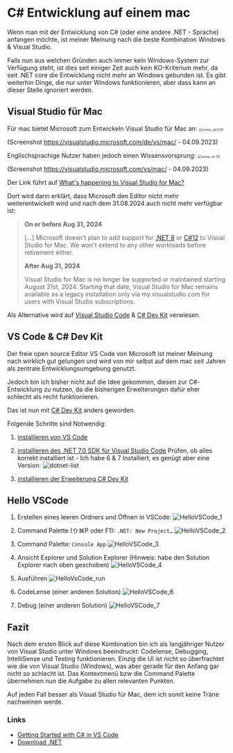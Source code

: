 # C# Entwicklung auf einem mac

Wenn man mit der Entwicklung von C# (oder eine andere .NET - Sprache) anfangen möchte, ist meiner Meinung nach die beste Kombination Windows & Visual Studio.

Falls nun aus welchen Gründen auch immer kein Windows-System zur Verfügung steht, ist dies seit einiger Zeit auch kein KO-Kriterium mehr, da seit .NET core die Entwicklung nicht mehr an Windows gebunden ist. Es gibt weiterhin Dinge, die nur unter Windows funktionieren, aber dass kann an dieser Stelle ignoriert werden.

## Visual Studio für Mac

Für mac bietet Microsoft zum Entwickeln Visual Studio für Mac an: <img src="images/vsmac_de.png" alt="vsmac_de%50" style="zoom:50%;" />

(Screenshot https://visualstudio.microsoft.com/de/vs/mac/ - 04.09.2023)

Englischsprachige Nutzer haben jedoch einen Wissensvorsprung:
<img src="images/vsmac_en.png" alt="vsmac_en 50" style="zoom:50%;" />

(Screenshot https://visualstudio.microsoft.com/vs/mac/ - 04.09.2023)

Der Link führt auf [What's happening to Visual Studio for Mac?](https://learn.microsoft.com/en-us/visualstudio/mac/what-happened-to-vs-for-mac?view=vsmac-2022)

Dort wird dann erklärt, dass Microsoft den Editor nicht mehr weiterentwickelt wird und nach dem 31.08.2024 auch nicht mehr verfügbar ist:

> **On or before Aug 31, 2024**
>
> […] Microsoft doesn't plan to add support for [.NET 8](https://learn.microsoft.com/en-us/dotnet/core/whats-new/dotnet-8/) or [C#12](https://learn.microsoft.com/en-us/dotnet/csharp/whats-new/csharp-12/) to Visual Studio for Mac. We won't extend to any other workloads before retirement either.
>
> **After Aug 31, 2024**
>
> Visual Studio for Mac is no longer be supported or maintained starting August 31st, 2024. Starting that date, Visual Studio for Mac remains available as a legacy installation only via my.visualstudio.com for users with Visual Studio subscriptions.

Als Alternative wird auf [Visual Studio Code](https://code.visualstudio.com/docs/editor/whyvscode) & [C# Dev Kit](https://marketplace.visualstudio.com/items?itemName=ms-dotnettools.csdevkit) verwiesen.

## VS Code & C# Dev Kit

Der freie open source Editor VS Code von Microsoft ist meiner Meinung nach wirklich gut gelungen und wird von mir selbst auf dem mac seit Jahren als zentrale Entwicklungsumgebung genutzt.

Jedoch bin ich bisher nicht auf die Idee gekommen, diesen zur C#-Entwicklung zu nutzen, da die bisherigen Erweiterungen dafür eher schlecht als recht funktionieren.

Das ist nun mit [C# Dev Kit](https://marketplace.visualstudio.com/items?itemName=ms-dotnettools.csdevkit) anders geworden.

Folgende Schritte sind Notwendig:

1. [installieren von VS Code](https://code.visualstudio.com/)
2. [installieren des .NET 7.0 SDK für Visual Studio Code](https://dotnet.microsoft.com/en-us/download/dotnet/sdk-for-vs-code?utm_source=vs-code&utm_medium=referral&utm_campaign=sdk-install)
   Prüfen, ob alles korrekt installiert ist - Ich habe 6 & 7 Installiert, es genügt aber eine Version:
   ![dotnet-list](images/dotnet-list.png)

3. [installieren der Erweiterung C# Dev Kit](https://marketplace.visualstudio.com/items?itemName=ms-dotnettools.csdevkit)

## Hello VSCode

1. Erstellen eines leeren Ordners und Öffnen in VSCode:
   ![HelloVSCode_1](images/HelloVSCode_1.png)

2. Command Palette (⇧⌘P oder F1): `.NET: New Project…`
   ![HelloVSCode_2](images/HelloVSCode_2.png)

3. Command Palette: `Console App`
   ![HelloVSCode_3](images/HelloVSCode_3.png)

4. Ansicht Explorer und Solution Explorer
   (Hinweis: habe den Solution Explorer nach oben geschoben)
   ![HelloVSCode_4](images/HelloVSCode_4.png)

5. Ausführen
   ![HelloVsCode_run](images/HelloVSCode_run.png)

6. CodeLense (einer anderen Solution)
   ![HelloVSCode_6](images/HelloVSCode_6.png)

7. Debug (einer anderen Solution)
   ![HelloVSCode_7](images/HelloVSCode_7.png)

## Fazit

Nach dem ersten Blick auf diese Kombination bin ich als langjähriger Nutzer von Visual Studio unter Windows beeindruckt: Codelense, Debugging, IntelliSense und Testing funktionieren. Einzig die UI ist nicht so überfrachtet wie die von Visual Studio (Windows), was aber gerade für den Anfang gar nicht so schlecht ist. Das Kontextmenü bzw die Command Palette übernehmen nun die Aufgabe zu allen relevanten Punkten.

Auf jeden Fall besser als Visual Studio für Mac, dem ich somit keine Träne nachweinen werde.

### Links

- [Getting Started with C# in VS Code](https://code.visualstudio.com/docs/csharp/get-started)
- [Download .NET](https://dotnet.microsoft.com/en-us/download/dotnet)
